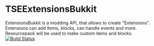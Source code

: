 # TSEExtensionsBukkit
ExtensionsBukkit is a modding API, that allows to create "Extensions". Extensions can add items, blocks, can handle events and more. Resourcepack will be used to make custom items and blocks.
[![Build Status](https://travis-ci.org/TSEngineer/TSEExtensionsBukkit.svg?branch=master)](https://travis-ci.org/TSEngineer/TSEExtensionsBukkit)
